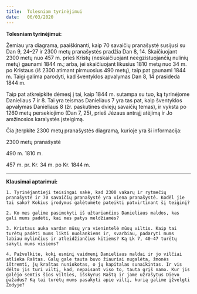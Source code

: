 ```yaml
---
title:  Tolesniam tyrinėjimui
date:   06/03/2020
---
```


**Tolesniam tyrinėjimui:**

Žemiau yra diagrama, paaiškinanti, kaip 70 savaičių pranašystė susijusi su Dan 9, 24–27 ir 2300 metų pranašystės pradžia Dan 8, 14. Skaičiuojant 2300 metų nuo 457 m. prieš Kristų (neskaičiuojant neegzistuojančių nulinių metų) gaunami 1844 m.; arba, jei skaičiuojant likusius 1810 metų nuo 34 m. po Kristaus (iš 2300 atimant pirmuosius 490 metų), taip pat gaunami 1844 m. Taigi galima parodyti, kad šventyklos apvalymas Dan 8, 14 prasideda 1844 m.

Taip pat atkreipkite dėmesį į tai, kaip 1844 m. sutampa su tuo, ką tyrinėjome Danieliaus 7 ir 8. Tai yra teismas Danieliaus 7 yra tas pat, kaip šventyklos apvalymas Danieliaus 8 (žr. paskutines dviejų savaičių temas), ir vyksta po 1260 metų persekiojimo (Dan 7, 25), prieš Jėzaus antrąjį atėjimą ir Jo amžinosios karalystės įsteigimą.

Čia įterpkite 2300 metų pranašystės diagramą, kurioje yra ši informacija: 

2300 metų pranašystė

490 m.				1810 m.

457 m. pr. Kr.	34 m. po Kr.			1844 m.
________________________________________________

**Klausimai aptarimui:** 

`1. Tyrinėjantieji teisingai sakė, kad 2300 vakarų ir rytmečių pranašystė ir 70 savaičių pranašystė yra viena pranašystė. Kodėl jie tai sako? Kokius įrodymus galėtumėte pateikti patvirtinant šį teiginį?`

`2. Ko mes galime pasimokyti iš užtariančios Danieliaus maldos, kas gali mums padėti, kai mes patys meldžiamės?`

`3. Kristaus auka vardan mūsų yra vienintelė mūsų viltis. Kaip tai turėtų padėti mums likti nuolankiems ir, svarbiau, padaryti mums labiau mylinčius ir atleidžiančius kitiems? Ką Lk 7, 40–47 turėtų sakyti mums visiems?`

`4. Pažvelkite, kokį esminį vaidmenį Danieliaus maldai ir jo vilčiai atlieka Raštas. Galų gale tauta buvo žiauriai nugalėta, žmonės ištremti, jų kraštas nuniokotas, o jų kapitalas sunaikintas. Ir vis dėlto jis turi viltį, kad, nepaisant viso to, tauta grįš namo. Kur jis galėjo semtis šios vilties, išskyrus Raštą ir jame užrašytus Dievo pažadus? Ką tai turėtų mums pasakyti apie viltį, kurią galime įžvelgti Žodyje?`
